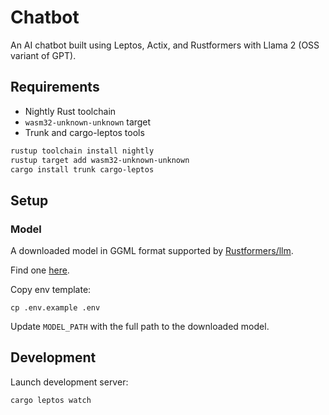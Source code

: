 # Chatbot

An AI chatbot built using Leptos, Actix, and Rustformers with Llama 2 (OSS variant of GPT).

## Requirements

- Nightly Rust toolchain
- `wasm32-unknown-unknown` target
- Trunk and cargo-leptos tools

```sh
rustup toolchain install nightly
rustup target add wasm32-unknown-unknown
cargo install trunk cargo-leptos
```

## Setup

### Model

A downloaded model in GGML format supported by [Rustformers/llm](https://github.com/rustformers/llm).

Find one [here](https://huggingface.co/models?search=ggml).

Copy env template:

```
cp .env.example .env
```

Update `MODEL_PATH` with the full path to the downloaded model.

## Development

Launch development server:

```sh
cargo leptos watch
```
